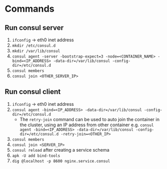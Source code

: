 # Commands

## Run consul server

1. `ifconfig` -> eth0 inet address
2. `mkdir /etc/consul.d`
3. `mkdir /var/lib/consul`
4. `consul agent -server -bootstrap-expect=3 -node=<CONTAINER_NAME> -bind=<IP_ADDRESS> -data-dir=/var/lib/consul -config-dir=/etc/consul.d`
5. `consul members`
6. `consul join <OTHER_SERVER_IP>`

## Run consul client

1. `ifconfig` -> eth0 inet address
2. `consul agent -bind=<IP_ADDRESS> -data-dir=/var/lib/consul -config-dir=/etc/consul.d`
    - The `retry-join` command can be used to auto join the container in the cluster, using an IP address from other container e.g.
    `consul agent -bind=<IP_ADDRESS> -data-dir=/var/lib/consul -config-dir=/etc/consul.d -retry-join=<OTHER_IP>`
3. `consul members`
4. `consul join <SERVER_IP>`
5. `consul reload` after creating a service schema
6. `apk -U add bind-tools`
7. `dig @localhost -p 8600 nginx.service.consul`
